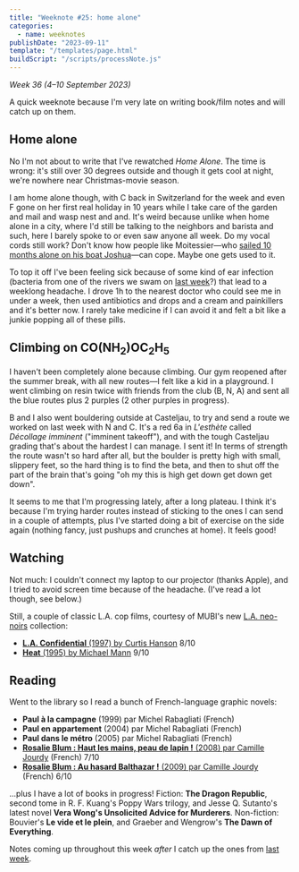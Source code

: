 ```yaml
---
title: "Weeknote #25: home alone"
categories:
  - name: weeknotes
publishDate: "2023-09-11"
template: "/templates/page.html"
buildScript: "/scripts/processNote.js"
---
```


_Week 36 (4–10 September 2023)_

A quick weeknote because I'm very late on writing book/film notes and will catch up on them.

## Home alone

No I'm not about to write that I've rewatched _Home Alone_. The time is wrong: it's still over 30 degrees outside and though it gets cool at night, we're nowhere near Christmas-movie season.

I am home alone though, with C back in Switzerland for the week and even F gone on her first real holiday in 10 years while I take care of the garden and mail and wasp nest and and. It's weird because unlike when home alone in a city, where I'd still be talking to the neighbors and barista and such, here I barely spoke to or even saw anyone all week. Do my vocal cords still work? Don't know how people like Moitessier—who [sailed 10 months alone on his boat Joshua](https://commons.wikimedia.org/wiki/File:Moitessier_Voyage_Joshua_1968-1969_map-fr.svg)—can cope. Maybe one gets used to it.

To top it off I've been feeling sick because of some kind of ear infection (bacteria from one of the rivers we swam on [last week](/notes/weeknote-24-i-and-b-in-joux/)?) that lead to a weeklong headache. I drove 1h to the nearest doctor who could see me in under a week, then used antibiotics and drops and a cream and painkillers and it's better now. I rarely take medicine if I can avoid it and felt a bit like a junkie popping all of these pills.

## Climbing on CO(NH<sub>2</sub>)OC<sub>2</sub>H<sub>5</sub>

I haven't been completely alone because climbing. Our gym reopened after the summer break, with all new routes—I felt like a kid in a playground. I went climbing on resin twice with friends from the club (B, N, A) and sent all the blue routes plus 2 purples (2 other purples in progress).

B and I also went bouldering outside at Casteljau, to try and send a route we worked on last week with N and C. It's a red 6a in _L'esthète_ called _Décollage imminent_ ("imminent takeoff"), and with the tough Casteljau grading that's about the hardest I can manage. I sent it! In terms of strength the route wasn't so hard after all, but the boulder is pretty high with small, slippery feet, so the hard thing is to find the beta, and then to shut off the part of the brain that's going "oh my this is high get down get down get down".

It seems to me that I'm progressing lately, after a long plateau. I think it's because I'm trying harder routes instead of sticking to the ones I can send in a couple of attempts, plus I've started doing a bit of exercise on the side again (nothing fancy, just pushups and crunches at home). It feels good!

## Watching

Not much: I couldn't connect my laptop to our projector (thanks Apple), and I tried to avoid screen time because of the headache. (I've read a lot though, see below.)

Still, a couple of classic L.A. cop films, courtesy of MUBI's new [L.A. neo-noirs](https://mubi.com/en/fr/collections/los-angeles-neo-noir) collection:

- [**L.A. Confidential** (1997) by Curtis Hanson](/notes/l-a-confidential-by-curtis-hanson) 8/10
- [**Heat** (1995) by Michael Mann](/notes/heat-by-michael-mann/) 9/10

## Reading

Went to the library so I read a bunch of French-language graphic novels:

- **Paul à la campagne** (1999) par Michel Rabagliati (French)
- **Paul en appartement** (2004) par Michel Rabagliati (French)
- **Paul dans le métro** (2005) par Michel Rabagliati (French)
- [**Rosalie Blum : Haut les mains, peau de lapin !** (2008) par Camille Jourdy](/notes/rosalie-blum-haut-les-mains-peau-de-lapin-par-camille-jourdy/) (French) 7/10
- [**Rosalie Blum : Au hasard Balthazar !** (2009) par Camille Jourdy](/notes/rosalie-blum-au-hasard-balthazar-par-camille-jourdy/) (French) 6/10

...plus I have a lot of books in progress! Fiction: **The Dragon Republic**, second tome in R. F. Kuang's Poppy Wars trilogy, and Jesse Q. Sutanto's latest novel **Vera Wong's Unsolicited Advice for Murderers**. Non-fiction: Bouvier's **Le vide et le plein**, and Graeber and Wengrow's **The Dawn of Everything**.

Notes coming up throughout this week _after_ I catch up the ones from [last week](/notes/weeknote-24-i-and-b-in-joux/).
